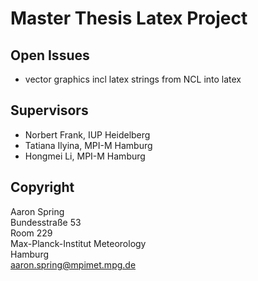 Master Thesis Latex Project
===========================

Open Issues
-----------
* vector graphics incl latex strings from NCL into latex 

Supervisors
-----------
* Norbert Frank, IUP Heidelberg
* Tatiana Ilyina, MPI-M Hamburg
* Hongmei Li, MPI-M Hamburg

Copyright
---------
Aaron Spring <br> Bundesstraße 53 <br> Room 229 <br> Max-Planck-Institut Meteorology <br> Hamburg <br> aaron.spring@mpimet.mpg.de
